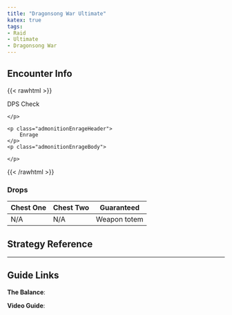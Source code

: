 ```yaml
---
title: "Dragonsong War Ultimate"
katex: true
tags:
- Raid
- Ultimate
- Dragonsong War
---
```

## Encounter Info
{{< rawhtml >}}
<div style="width: fit-content;min-width: 30%;margin: 1em 0">
	<p class="admonitionDamageHeader">
		DPS Check
	</p>
	<p class="admonitionDamageBody">
		
	</p>

	<p class="admonitionEnrageHeader">
		Enrage
	</p>
	<p class="admonitionEnrageBody">

	</p>
</div>
{{< /rawhtml >}}

### Drops
**Chest One** | **Chest Two** | **Guaranteed**
------------ | ------------ | ------------
N/A | N/A | Weapon totem

## Strategy Reference

---

## Guide Links
**The Balance**: 

**Video Guide**: 
